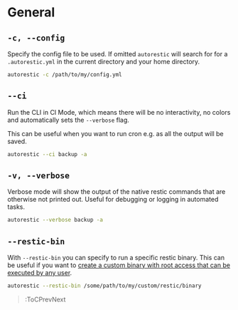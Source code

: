 # General

## `-c, --config`

Specify the config file to be used.
If omitted `autorestic` will search for for a `.autorestic.yml` in the current directory and your home directory.

```bash
autorestic -c /path/to/my/config.yml
```

## `--ci`

Run the CLI in CI Mode, which means there will be no interactivity, no colors and automatically sets the `--verbose` flag.

This can be useful when you want to run cron e.g. as all the output will be saved.

```bash
autorestic --ci backup -a
```

## `-v, --verbose`

Verbose mode will show the output of the native restic commands that are otherwise not printed out. Useful for debugging or logging in automated tasks.

```bash
autorestic --verbose backup -a
```

## `--restic-bin`

With `--restic-bin` you can specify to run a specific restic binary. This can be useful if you want to [create a custom binary with root access that can be executed by any user](https://restic.readthedocs.io/en/stable/080_examples.html#full-backup-without-root).

```bash
autorestic --restic-bin /some/path/to/my/custom/restic/binary
```

> :ToCPrevNext
